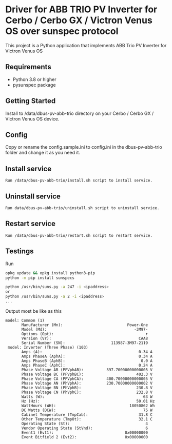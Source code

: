 # Driver for ABB TRIO PV Inverter for Cerbo / Cerbo GX / Victron Venus OS over sunspec protocol

This project is a Python application that implements ABB Trio PV Inverter for Victron Venus OS

## Requirements
- Python 3.8 or higher
- pysunspec package
 
## Getting Started

Install to /data/dbus-pv-abb-trio directory on your Cerbo / Cerbo GX / Victron Venus OS device.

## Config
Copy or rename the config.sample.ini to config.ini in the dbus-pv-abb-trio folder and change it as you need it.

## Install service
```
Run /data/dbus-pv-abb-trio/install.sh script to install service.
```

## Uninstall service
```
Run data/dbus-pv-abb-trio/uninstall.sh script to uninstall service.
```

## Restart service
```
Run /data/dbus-pv-abb-trio/restart.sh script to restart service.
```

## Testings
Run
```bash
opkg update && opkg install python3-pip
python -m pip install sunspecs

python /usr/bin/suns.py -a 247 -i <ipaddress>
or
python /usr/bin/suns.py -a 2 -i <ipaddress>
...
```
Output most be like as this

```
model: Common (1)
       Manufacturer (Mn):                            Power-One
       Model (Md):                                      -3M97-
       Options (Opt):                                        r
       Version (Vr):                                      CAA8
       Serial Number (SN):                    113987-3M97-2119
 model: Inverter (Three Phase) (103)
       Amps (A):                                          0.34 A
       Amps PhaseA (AphA):                                0.34 A
       Amps PhaseB (AphB):                                 0.0 A
       Amps PhaseC (AphC):                                0.24 A
       Phase Voltage AB (PPVphAB):          397.70000000000005 V
       Phase Voltage BC (PPVphBC):                       402.3 V
       Phase Voltage CA (PPVphCA):          400.70000000000005 V
       Phase Voltage AN (PhVphA):           230.70000000000002 V
       Phase Voltage BN (PhVphB):                        230.8 V
       Phase Voltage CN (PhVphC):                        232.8 V
       Watts (W):                                           63 W
       Hz (Hz):                                          50.01 Hz
       WattHours (WH):                                18050862 Wh
       DC Watts (DCW):                                      75 W
       Cabinet Temperature (TmpCab):                      31.8 C
       Other Temperature (TmpOt):                         32.1 C
       Operating State (St):                                 4
       Vendor Operating State (StVnd):                       6
       Event1 (Evt1):                               0x00000000
       Event Bitfield 2 (Evt2):                     0x00000000
   ```
